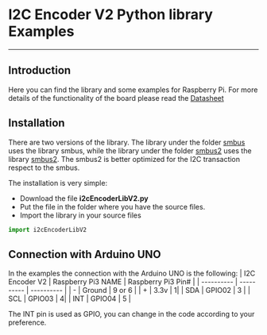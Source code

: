 # I2C Encoder V2 Python library Examples
--------------------------------------------------------------------------------

## Introduction

Here you can find the library and some examples for Raspberry Pi.
For more details of the functionality of the board please read the [Datasheet](https://github.com/Fattoresaimon/I2CEncoderV2/blob/master/EncoderI2CV2_v1.5.pdf) 

## Installation

There are two versions of the library. The library under the folder [smbus](https://github.com/Fattoresaimon/I2CEncoderV2/tree/master/Raspberry%20Library/smbus)  uses the library smbus, while the library under the folder  [smbus2](https://github.com/Fattoresaimon/I2CEncoderV2/tree/master/Raspberry%20Library/smbus2) uses the library  [smbus2](https://github.com/kplindegaard/smbus2).
The smbus2 is better optimized for the I2C transaction respect to the smbus. 

The installation is very simple:

* Download the file **i2cEncoderLibV2.py**
* Put the file in the folder where you have the source files.
* Import the library in your source files
``` python
import i2cEncoderLibV2
```



## Connection with Arduino UNO
In the examples the connection with the Arduino UNO is the following:
| I2C Encoder V2 | Raspberry Pi3 NAME | Raspberry Pi3 Pin#  |
| ---------- | ---------- | ---------- |
| - | Ground | 9 or 6 |
| + | 3.3v | 1|
| SDA | GPIO02 | 3 |
| SCL | GPIO03 | 4|
| INT | GPIO04 | 5 |

The INT pin is used as GPIO, you can change in the code according to your preference.
